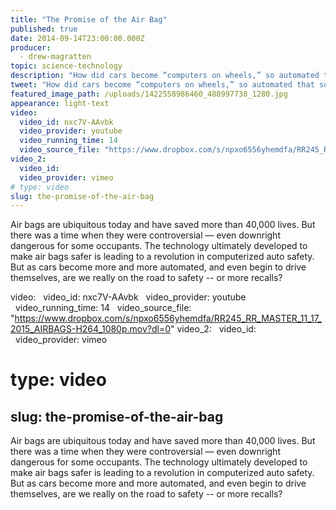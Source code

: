 ```yaml
---
title: "The Promise of the Air Bag"
published: true
date: 2014-09-14T23:00:00.000Z
producer:
  - drew-magratten
topic: science-technology
description: "How did cars become “computers on wheels,” so automated that some are about to start driving themselves? The story begins forty-five years ago with a quest to make cars safer and the battle over the air bag."
tweet: "How did cars become “computers on wheels,” so automated that some are driving themselves? "
featured_image_path: /uploads/1422558986460_488997738_1280.jpg
appearance: light-text
video:
  video_id: nxc7V-AAvbk
  video_provider: youtube
  video_running_time: 14
  video_source_file: "https://www.dropbox.com/s/npxo6556yhemdfa/RR245_RR_MASTER_11_17_2015_AIRBAGS-H264_1080p.mov?dl=0"
video_2:
  video_id:
  video_provider: vimeo
# type: video
slug: the-promise-of-the-air-bag
---
```


Air bags are ubiquitous today and have saved more than 40,000 lives. But there was a time when they were controversial — even downright dangerous for some occupants. The technology ultimately developed to make air bags safer is leading to a revolution in computerized auto safety. But as cars become more and more automated, and even begin to drive themselves, are we really on the road to safety -- or more recalls?

video:
  video_id: nxc7V-AAvbk
  video_provider: youtube
  video_running_time: 14
  video_source_file: "https://www.dropbox.com/s/npxo6556yhemdfa/RR245_RR_MASTER_11_17_2015_AIRBAGS-H264_1080p.mov?dl=0"
video_2:
  video_id:
  video_provider: vimeo
# type: video
slug: the-promise-of-the-air-bag
---

Air bags are ubiquitous today and have saved more than 40,000 lives. But there was a time when they were controversial — even downright dangerous for some occupants. The technology ultimately developed to make air bags safer is leading to a revolution in computerized auto safety. But as cars become more and more automated, and even begin to drive themselves, are we really on the road to safety -- or more recalls?

